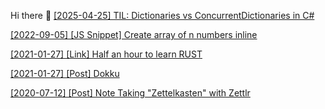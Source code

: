 Hi there 👋
[[2025-04-25] TIL: Dictionaries vs ConcurrentDictionaries in C#](TIL/2025-04-25-dictionaries-vs-concurrentdictionaries-in-csharp.md)

[[2022-09-05] [JS Snippet] Create array of n numbers inline](TIL/2022-09-05-Inline%20create%20array%20of%20n%20numbers.md)

[[2021-01-27] [Link] Half an hour to learn RUST](https://fasterthanli.me/articles/a-half-hour-to-learn-rust)

[[2021-01-27] [Post] Dokku](TIL/dokku.md)

[[2020-07-12] [Post] Note Taking "Zettelkasten" with Zettlr](TIL/202007122020-note-taking-zettelkasten-with-zettlr.md)




